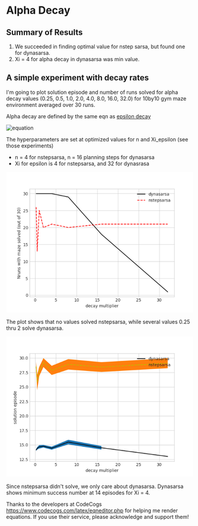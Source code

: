 # Alpha Decay
## Summary of Results
1. We succeeded in finding optimal value for nstep sarsa, but found one for dynasarsa.
1. Xi = 4 for alpha decay in dynasarsa was min value.

## A simple experiment with decay rates

I'm going to plot solution episode and number of runs solved for alpha decay values (0.25, 0.5, 1.0, 2.0, 4.0, 8.0, 16.0, 32.0) for 10by10 gym maze environment averaged over 30 runs. 

Alpha decay are defined by the same eqn as [epsilon decay](https://github.com/lmc5190/RLdemo/blob/master/experiments/dynasarsa_vs_nstepsarsa/epsilon_decay/README.md) 

![equation](https://latex.codecogs.com/gif.latex?\alpha(t)&space;=&space;max(\alpha_{min}&space;,&space;min(1&space;-&space;\log_{10}\xi&space;t)))

The hyperparameters are set at optimized values for n and Xi_epsilon (see those experiments)
* n = 4 for nstepsarsa, n = 16 planning steps for dynasarsa
* Xi for epsilon is 4 for nstepsarsa, and 32 for dynasrasa

![Image of nrunsolved](https://github.com/lmc5190/RLdemo/blob/master/experiments/dynasarsa_vs_nstepsarsa/alpha_decay/plots/opt_epsdecay_n.csv_nrun_solved.png)

The plot shows that no values solved nstepsarsa, while several values 0.25 thru 2 solve dynasarsa.



![Image of alpha decay fix n and eps decay](https://github.com/lmc5190/RLdemo/blob/master/experiments/dynasarsa_vs_nstepsarsa/alpha_decay/plots/opt_epsdecay_n.csv_solution_episode.png)

Since nstepsarsa didn't solve, we only care about dynasarsa. Dynasarsa shows minimum success number at 14 episodes for Xi = 4.


Thanks to the developers at CodeCogs https://www.codecogs.com/latex/eqneditor.php for helping me render equations. If you use their service, please acknowledge and support them!
